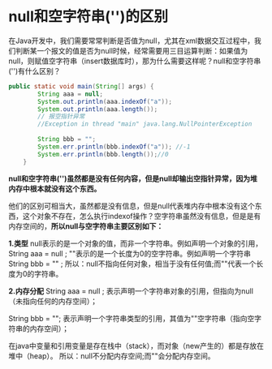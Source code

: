 # null和空字符串('')的区别

在Java开发中，我们需要常常判断是否值为null，尤其在xml数据交互过程中，我们判断某一个报文的值是否为null时候，经常需要用三目运算判断：如果值为null，则赋值空字符串（insert数据库时），那为什么需要这样呢？null和空字符串('')有什么区别？

```java
public static void main(String[] args) {
        String aaa = null;
        System.out.println(aaa.indexOf("a"));
        System.out.println(aaa.length());
        // 报空指针异常
        //Exception in thread "main" java.lang.NullPointerException
        
        String bbb = "";
        System.err.println(bbb.indexOf("a")); //-1
        System.err.println(bbb.length());//0        
    }
```

**null和空字符串('')虽然都是没有任何内容，但是null却输出空指针异常，因为堆内存中根本就没有这个东西。**



他们的区别可相当大，虽然都是没有信息，但是null代表堆内存中根本没有这个东西，这个对象不存在，怎么执行indexof操作？空字符串虽然没有信息，但是是有内存空间的，**所以null与空字符串主要区别如下：**

**1.类型**
 null表示的是一个对象的值，而非一个字符串。例如声明一个对象的引用，String aaa = null ;
 ""表示的是一个长度为0的空字符串。例如声明一个字符串String bbb = "" ;
 所以：null不指向任何对象，相当于没有任何值;而""代表一个长度为0的字符串。

**2.内存分配**
 String aaa = null ;
 表示声明一个字符串对象的引用，但指向为null（未指向任何的内存空间）；

String bbb = "";
表示声明一个字符串类型的引用，其值为""空字符串（指向空字符串的内存空间）；

在java中变量和引用变量是存在栈中（stack），而对象（new产生的）都是存放在堆中（heap）。
所以：null不分配内存空间;而""会分配内存空间。